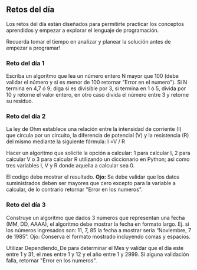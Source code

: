 ## Retos del día

Los retos del día están diseñados para permitirte practicar los conceptos aprendidos y empezar a explorar el lenguaje de programación. 

Recuerda tomar el tiempo en analizar y planear la solución antes de empezar a programar!

### Reto del día 1

Escriba un algoritmo que lea un número entero N mayor que 100 (debe validar el número y si es menor de 100 retornar "Error en el numero"). Si N termina en 4,7 ó 9; diga si es divisible por 3, si termina en 1 ó 5, divida por 10 y retorne el valor entero, en otro caso divida el número entre 3 y retorne su residuo. 

### Reto del día 2

La ley de Ohm establece una relación entre la intensidad de corriente (I) que circula por un circuito, la diferencia de potencial (V) y la resistencia (R) del mismo mediante la siguiente fórmula: I =V / R 


Hacer un algoritmo que solicite la opción a calcular: 1 para calcular I, 2 para calcular V o 3 para calcular R utilizando un diccionario en Python; asi como tres variables I, V y R donde aquella a calcular sea 0.

El codigo debe mostrar el resultado. <b>Ojo:</b> Se debe validar que los datos suministrados deben ser mayores que cero excepto para la variable a calcular, de lo contrario retornar "Error en los numeros". 

### Reto del día 3 

Construye un algoritmo que dados 3 números que representan una fecha (MM, DD, AAAA), el algoritmo debe mostrar la fecha en formato largo. Ej. si los números ingresados son: 11, 7, 85 la fecha a mostrar sería “Noviembre, 7 de 1985”. Ojo: Conserva el formato mostrado incluyendo comas y espacios.

Utilizar Dependiendo_De para determinar el Mes y validar que el dia este entre 1 y 31, el mes entre 1 y 12 y el año entre 1 y 2999. Si alguna validación falla, retornar "Error en los numeros". 